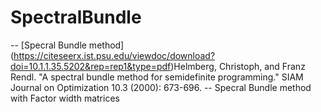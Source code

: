 # SpectralBundle
-- [Specral Bundle method] (https://citeseerx.ist.psu.edu/viewdoc/download?doi=10.1.1.35.5202&rep=rep1&type=pdf)Helmberg, Christoph, and Franz Rendl. "A spectral bundle method for semidefinite programming." SIAM Journal on Optimization 10.3 (2000): 673-696.
-- Specral Bundle method with Factor width matrices
